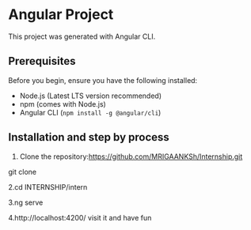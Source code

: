 # Angular Project

This project was generated with Angular CLI.

## Prerequisites

Before you begin, ensure you have the following installed:
- Node.js (Latest LTS version recommended)
- npm (comes with Node.js)
- Angular CLI (`npm install -g @angular/cli`)

## Installation and step by process

1. Clone the repository:https://github.com/MRIGAANKSh/Internship.git

git clone <your-repository-url>

2.cd INTERNSHIP/intern

3.ng serve

4.http://localhost:4200/ visit it and have fun 

